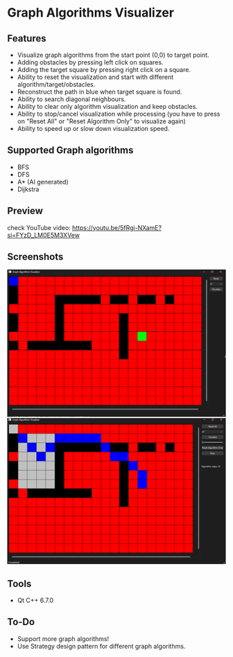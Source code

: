# Graph Algorithms Visualizer

## Features
- Visualize graph algorithms from the start point (0,0) to target point.
- Adding obstacles by pressing left click on squares.
- Adding the target square by pressing right click on a square.
- Ability to reset the visualization and start with different algorithm/target/obstacles.
- Reconstruct the path in blue when target square is found.
- Ability to search diagonal neighbours.
- Ability to clear only algorithm visualization and keep obstacles.
- Ability to stop/cancel visualization while processing (you have to press on "Reset All" or "Reset Algorithm Only" to visualize again)
- Ability to speed up or slow down visualization speed.

## Supported Graph algorithms
- BFS
- DFS
- A* (AI generated)
- Dijkstra

## Preview
check YouTube video: https://youtu.be/5fRgi-NXamE?si=FYzD_LM0E5M3XVew

## Screenshots
![A*](image.png)
![A*](image2.png)

## Tools
- Qt C++ 6.7.0

## To-Do
- Support more graph algorithms!
- Use Strategy design pattern for different graph algorithms.
